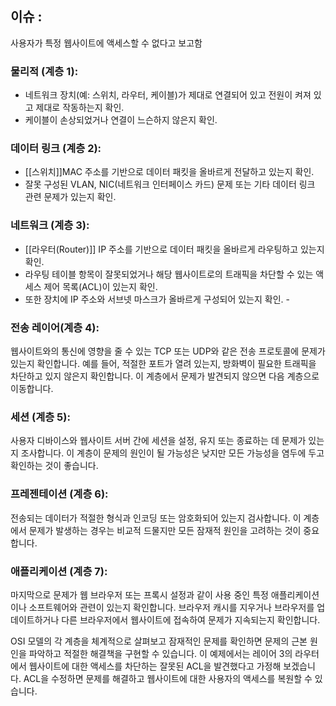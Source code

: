 
## 이슈 : 
사용자가 특정 웹사이트에 액세스할 수 없다고 보고함


### 물리적 (계층 1):

- 네트워크 장치(예: 스위치, 라우터, 케이블)가 제대로 연결되어 있고 전원이 켜져 있고 제대로 작동하는지 확인. 
- 케이블이 손상되었거나 연결이 느슨하지 않은지 확인.

### 데이터 링크 (계층 2):[​](https://visionary-nasturtium-6a9d9f.netlify.app/docs/uncategorized/%EC%A0%95%EB%B3%B4%EC%B2%98%EB%A6%AC%EA%B8%B0%EC%82%AC%20%20OSI%20%EC%B0%B8%EC%A1%B0%20%EB%AA%A8%EB%8D%B8#%EB%8D%B0%EC%9D%B4%ED%84%B0-%EB%A7%81%ED%81%AC-%EB%A0%88%EC%9D%B4%EC%96%B4%EB%A0%88%EC%9D%B4%EC%96%B4-2 "Direct link to 데이터 링크 레이어(레이어 2):")

- [[스위치]]MAC 주소를 기반으로 데이터 패킷을 올바르게 전달하고 있는지 확인. 
- 잘못 구성된 VLAN, NIC(네트워크 인터페이스 카드) 문제 또는 기타 데이터 링크 관련 문제가 있는지 확인. 

### 네트워크 (계층 3):[​](https://visionary-nasturtium-6a9d9f.netlify.app/docs/uncategorized/%EC%A0%95%EB%B3%B4%EC%B2%98%EB%A6%AC%EA%B8%B0%EC%82%AC%20%20OSI%20%EC%B0%B8%EC%A1%B0%20%EB%AA%A8%EB%8D%B8#%EB%84%A4%ED%8A%B8%EC%9B%8C%ED%81%AC-%EA%B3%84%EC%B8%B5%EA%B3%84%EC%B8%B5-3 "Direct link to 네트워크 계층(계층 3):")

- [[라우터(Router)]] IP 주소를 기반으로 데이터 패킷을 올바르게 라우팅하고 있는지 확인. 
- 라우팅 테이블 항목이 잘못되었거나 해당 웹사이트로의 트래픽을 차단할 수 있는 액세스 제어 목록(ACL)이 있는지 확인. 
- 또한 장치에 IP 주소와 서브넷 마스크가 올바르게 구성되어 있는지 확인. -

### 전송 레이어(계층 4):[​](https://visionary-nasturtium-6a9d9f.netlify.app/docs/uncategorized/%EC%A0%95%EB%B3%B4%EC%B2%98%EB%A6%AC%EA%B8%B0%EC%82%AC%20%20OSI%20%EC%B0%B8%EC%A1%B0%20%EB%AA%A8%EB%8D%B8#%EC%A0%84%EC%86%A1-%EB%A0%88%EC%9D%B4%EC%96%B4%EB%A0%88%EC%9D%B4%EC%96%B4-4 "Direct link to 전송 레이어(레이어 4):")

웹사이트와의 통신에 영향을 줄 수 있는 TCP 또는 UDP와 같은 전송 프로토콜에 문제가 있는지 확인합니다. 예를 들어, 적절한 포트가 열려 있는지, 방화벽이 필요한 트래픽을 차단하고 있지 않은지 확인합니다. 이 계층에서 문제가 발견되지 않으면 다음 계층으로 이동합니다.

### 세션 (계층 5):[​](https://visionary-nasturtium-6a9d9f.netlify.app/docs/uncategorized/%EC%A0%95%EB%B3%B4%EC%B2%98%EB%A6%AC%EA%B8%B0%EC%82%AC%20%20OSI%20%EC%B0%B8%EC%A1%B0%20%EB%AA%A8%EB%8D%B8#%EC%84%B8%EC%85%98-%EB%A0%88%EC%9D%B4%EC%96%B4%EB%A0%88%EC%9D%B4%EC%96%B4-5 "Direct link to 세션 레이어(레이어 5):")

사용자 디바이스와 웹사이트 서버 간에 세션을 설정, 유지 또는 종료하는 데 문제가 있는지 조사합니다. 이 계층이 문제의 원인이 될 가능성은 낮지만 모든 가능성을 염두에 두고 확인하는 것이 좋습니다.

### 프레젠테이션 (계층 6):[​](https://visionary-nasturtium-6a9d9f.netlify.app/docs/uncategorized/%EC%A0%95%EB%B3%B4%EC%B2%98%EB%A6%AC%EA%B8%B0%EC%82%AC%20%20OSI%20%EC%B0%B8%EC%A1%B0%20%EB%AA%A8%EB%8D%B8#%ED%94%84%EB%A0%88%EC%A0%A0%ED%85%8C%EC%9D%B4%EC%85%98-%EB%A0%88%EC%9D%B4%EC%96%B4%EB%A0%88%EC%9D%B4%EC%96%B4-6 "Direct link to 프레젠테이션 레이어(레이어 6):")

전송되는 데이터가 적절한 형식과 인코딩 또는 암호화되어 있는지 검사합니다. 이 계층에서 문제가 발생하는 경우는 비교적 드물지만 모든 잠재적 원인을 고려하는 것이 중요합니다.

### 애플리케이션 (계층 7):[​](https://visionary-nasturtium-6a9d9f.netlify.app/docs/uncategorized/%EC%A0%95%EB%B3%B4%EC%B2%98%EB%A6%AC%EA%B8%B0%EC%82%AC%20%20OSI%20%EC%B0%B8%EC%A1%B0%20%EB%AA%A8%EB%8D%B8#%EC%95%A0%ED%94%8C%EB%A6%AC%EC%BC%80%EC%9D%B4%EC%85%98-%EB%A0%88%EC%9D%B4%EC%96%B4%EB%A0%88%EC%9D%B4%EC%96%B4-7 "Direct link to 애플리케이션 레이어(레이어 7):")

마지막으로 문제가 웹 브라우저 또는 프록시 설정과 같이 사용 중인 특정 애플리케이션이나 소프트웨어와 관련이 있는지 확인합니다. 브라우저 캐시를 지우거나 브라우저를 업데이트하거나 다른 브라우저에서 웹사이트에 접속하여 문제가 지속되는지 확인합니다.

OSI 모델의 각 계층을 체계적으로 살펴보고 잠재적인 문제를 확인하면 문제의 근본 원인을 파악하고 적절한 해결책을 구현할 수 있습니다. 이 예제에서는 레이어 3의 라우터에서 웹사이트에 대한 액세스를 차단하는 잘못된 ACL을 발견했다고 가정해 보겠습니다. ACL을 수정하면 문제를 해결하고 웹사이트에 대한 사용자의 액세스를 복원할 수 있습니다.